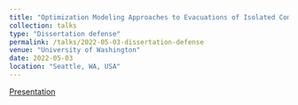 ```yaml
---
title: "Optimization Modeling Approaches to Evacuations of Isolated Communities"
collection: talks
type: "Dissertation defense"
permalink: /talks/2022-05-03-dissertation-defense
venue: "University of Washington"
date: 2022-05-03
location: "Seattle, WA, USA"
---
```


[Presentation](https://singfie.github.io/files/2022_05_02_KruteinKF_final_exam.pdf)
